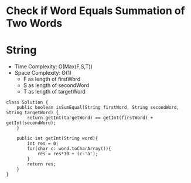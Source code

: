 # Check if Word Equals Summation of Two Words

# String

- Time Complexity: O(Max(F,S,T))
- Space Complexity: O(1)
  - F as length of firstWord
  - S as length of secondWord
  - T as length of targetWord

```
class Solution {
    public boolean isSumEqual(String firstWord, String secondWord, String targetWord) {
        return getInt(targetWord) == getInt(firstWord) + getInt(secondWord);
    }

    public int getInt(String word){
        int res = 0;
        for(char c: word.toCharArray()){
            res = res*10 + (c-'a');
        }
        return res;
    }
}
```
